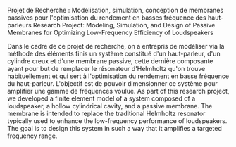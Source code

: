 Projet de Recherche : Modélisation, simulation, conception de membranes passives pour l'optimisation du rendement en basses fréquence des haut-parleurs
Research Project: Modeling, Simulation, and Design of Passive Membranes for Optimizing Low-Frequency Efficiency of Loudspeakers

Dans le cadre de ce projet de recherche, on a entrepris de modéliser via la méthode des éléments finis un système constitué d'un haut-parleur, d'un cylindre creux et d'une membrane passive, cette dernière composante ayant pour but de remplacer le résonateur d'Helmholtz qu'on trouve habituellement et qui sert à l'optimisation du rendement en basse fréquence du haut-parleur. L'objectif est de pouvoir dimensionner ce système pour amplifier une gamme de fréquences voulue.
As part of this research project, we developed a finite element model of a system composed of a loudspeaker, a hollow cylindrical cavity, and a passive membrane. The membrane is intended to replace the traditional Helmholtz resonator typically used to enhance the low-frequency performance of loudspeakers. The goal is to design this system in such a way that it amplifies a targeted frequency range.
